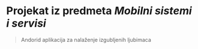 # Projekat iz predmeta *Mobilni sistemi i servisi*
>Andorid aplikacija za nalaženje izgubljenih ljubimaca
